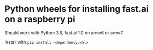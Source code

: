 # Python wheels for installing fast.ai on a raspberry pi

Should work with Python 3.6, fast.ai 1.0 on armv6 or armv7.

Install with `pip install <dependency.whl>`
